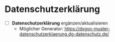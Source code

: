 # Datenschutzerklärung


- [ ] **Datenschutzerklärung** ergänzen/aktualisieren
	- Möglicher Generator: https://dsgvo-muster-datenschutzerklaerung.dg-datenschutz.de/
